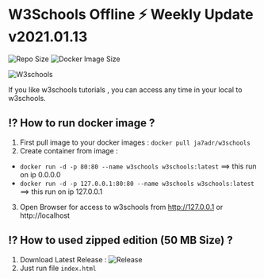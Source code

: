 # W3Schools Offline ⚡️  Weekly Update v2021.01.13

![Repo Size](https://img.shields.io/github/repo-size/ja7adr/W3Schools) ![Docker Image Size](https://img.shields.io/docker/image-size/ja7adr/w3schools?style=flat-square)

![W3schools](https://www.w3schools.com/images/w3schoolscom_gray.gif)

If you like w3schools tutorials , you can access any time in your local to w3schools.

## ⁉️ How to run docker image ?

1. First pull image to your docker images : `docker pull ja7adr/w3schools`
2. Create container from image : 

- `docker run -d -p 80:80 --name w3schools w3schools:latest` ==> this run on ip 0.0.0.0
- `docker run -d -p 127.0.0.1:80:80 --name w3schools w3schools:latest` ==> this run on ip 127.0.0.1

3. Open Browser for access to w3schools from http://127.0.0.1 or http://localhost

## ⁉️ How to used zipped edition (50 MB Size) ?

1. Download Latest Release : ![Release](https://github.com/Ja7adR/W3Schools/releases)
2. Just run file `index.html`

